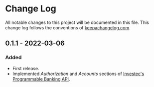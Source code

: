 # Change Log
All notable changes to this project will be documented in this file. This change log follows the conventions of [keepachangelog.com](http://keepachangelog.com/).

## 0.1.1 - 2022-03-06
### Added
- First release.
- Implemented _Authorization_ and _Accounts_ sections of [Investec's Programmable Banking API](https://developer.investec.com/programmable-banking/#programmable-banking).

